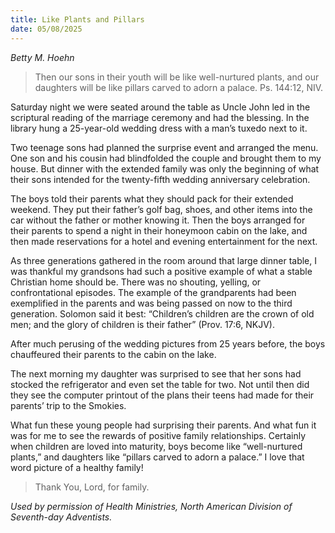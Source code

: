 ```yaml
---
title: Like Plants and Pillars
date: 05/08/2025
---
```


_Betty M. Hoehn_

> <p></p>
> Then our sons in their youth will be like well-nurtured plants, and our daughters will be like pillars carved to adorn a palace. Ps. 144:12, NIV.

Saturday night we were seated around the table as Uncle John led in the scriptural reading of the marriage ceremony and had the blessing. In the library hung a 25-year-old wedding dress with a man’s tuxedo next to it.

Two teenage sons had planned the surprise event and arranged the menu. One son and his cousin had blindfolded the couple and brought them to my house. But dinner with the extended family was only the beginning of what their sons intended for the twenty-fifth wedding anniversary celebration.

The boys told their parents what they should pack for their extended weekend. They put their father’s golf bag, shoes, and other items into the car without the father or mother knowing it. Then the boys arranged for their parents to spend a night in their honeymoon cabin on the lake, and then made reservations for a hotel and evening entertainment for the next.

As three generations gathered in the room around that large dinner table, I was thankful my grandsons had such a positive example of what a stable Christian home should be. There was no shouting, yelling, or confrontational episodes. The example of the grandparents had been exemplified in the parents and was being passed on now to the third generation. Solomon said it best: “Children’s children are the crown of old men; and the glory of children is their father” (Prov. 17:6, NKJV).

After much perusing of the wedding pictures from 25 years before, the boys chauffeured their parents to the cabin on the lake.

The next morning my daughter was surprised to see that her sons had stocked the refrigerator and even set the table for two. Not until then did they see the computer printout of the plans their teens had made for their parents’ trip to the Smokies.

What fun these young people had surprising their parents. And what fun it was for me to see the rewards of positive family relationships. Certainly when children are loved into maturity, boys become like “well-nurtured plants,” and daughters like “pillars carved to adorn a palace.” I love that word picture of a healthy family!

> <callout></callout>
> Thank You, Lord, for family.

_Used by permission of Health Ministries, North American Division of Seventh-day Adventists._